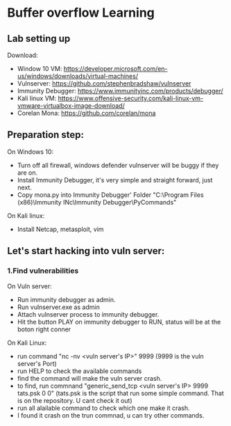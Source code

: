 # Buffer overflow Learning 


## Lab setting up

Download:
- Window 10 VM: https://developer.microsoft.com/en-us/windows/downloads/virtual-machines/
- Vulnserver: https://github.com/stephenbradshaw/vulnserver
- Immunity Debugger: https://www.immunityinc.com/products/debugger/
- Kali linux VM: https://www.offensive-security.com/kali-linux-vm-vmware-virtualbox-image-download/
- Corelan Mona: https://github.com/corelan/mona




## Preparation step: 
  On Windows 10: 
  - Turn off all firewall, windows defender vulnserver will be buggy if they are on.
  - Install Immunity Debugger, it's very simple and straight forward, just next.
  - Copy mona.py into Immunity Debugger' Folder "C:\Program Files (x86)\Immunity INc\Immunity Debugger\PyCommands"
  
  On Kali linux:
  - Install Netcap, metasploit, vim
  
  
 ## Let's start hacking into vuln server:
 
 
### 1.Find vulnerabilities
On Vuln server:
- Run immunity debugger as admin.
- Run vulnserver.exe as admin
- Attach vulnserver process to immunity debugger.
- Hit the button PLAY on immunity debugger to RUN, status will be at the boton right conner

On Kali Linux:
- run command "nc -nv <vuln server's IP>" 9999 (9999 is the vuln server's Port)
- run HELP to check the available commands
- find the command will make the vuln server crash.
- to find, run commnand "generic_send_tcp <vuln server's IP> 9999 tats.psk 0 0" (tats.psk is the script that run some simple command. That is on the repository. U cant check it out)
- run all alailable command to check which one make it crash.
- I found it crash on the trun commnad, u can try other commands.
